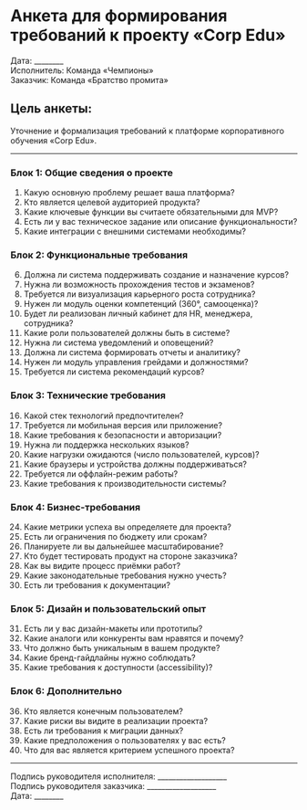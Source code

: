 # Анкета для формирования требований к проекту «Corp Edu»

Дата: ________  
Исполнитель: Команда «Чемпионы»  
Заказчик: Команда «Братство промита»

## Цель анкеты:
Уточнение и формализация требований к платформе корпоративного обучения «Corp Edu».

---

### Блок 1: Общие сведения о проекте
1. Какую основную проблему решает ваша платформа?
2. Кто является целевой аудиторией продукта?
3. Какие ключевые функции вы считаете обязательными для MVP?
4. Есть ли у вас техническое задание или описание функциональности?
5. Какие интеграции с внешними системами необходимы?

### Блок 2: Функциональные требования
6. Должна ли система поддерживать создание и назначение курсов?
7. Нужна ли возможность прохождения тестов и экзаменов?
8. Требуется ли визуализация карьерного роста сотрудника?
9. Нужен ли модуль оценки компетенций (360°, самооценка)?
10. Будет ли реализован личный кабинет для HR, менеджера, сотрудника?
11. Какие роли пользователей должны быть в системе?
12. Нужна ли система уведомлений и оповещений?
13. Должна ли система формировать отчеты и аналитику?
14. Нужен ли модуль управления грейдами и должностями?
15. Требуется ли система рекомендаций курсов?

### Блок 3: Технические требования
16. Какой стек технологий предпочтителен?
17. Требуется ли мобильная версия или приложение?
18. Какие требования к безопасности и авторизации?
19. Нужна ли поддержка нескольких языков?
20. Какие нагрузки ожидаются (число пользователей, курсов)?
21. Какие браузеры и устройства должны поддерживаться?
22. Требуется ли оффлайн-режим работы?
23. Какие требования к производительности системы?

### Блок 4: Бизнес-требования
24. Какие метрики успеха вы определяете для проекта?
25. Есть ли ограничения по бюджету или срокам?
26. Планируете ли вы дальнейшее масштабирование?
27. Кто будет тестировать продукт на стороне заказчика?
28. Как вы видите процесс приёмки работ?
29. Какие законодательные требования нужно учесть?
30. Есть ли требования к документации?

### Блок 5: Дизайн и пользовательский опыт
31. Есть ли у вас дизайн-макеты или прототипы?
32. Какие аналоги или конкуренты вам нравятся и почему?
33. Что должно быть уникальным в вашем продукте?
34. Какие бренд-гайдлайны нужно соблюдать?
35. Какие требования к доступности (accessibility)?

### Блок 6: Дополнительно
36. Кто является конечным пользователем?
37. Какие риски вы видите в реализации проекта?
38. Есть ли требования к миграции данных?
39. Какие предположения о пользователях у вас есть?
40. Что для вас является критерием успешного проекта?

---

Подпись руководителя исполнителя: ___________________  
Подпись руководителя заказчика: ___________________  
Дата: ________
